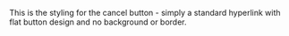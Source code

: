 This is the styling for the cancel button - simply a standard hyperlink with flat button design and no background or border.